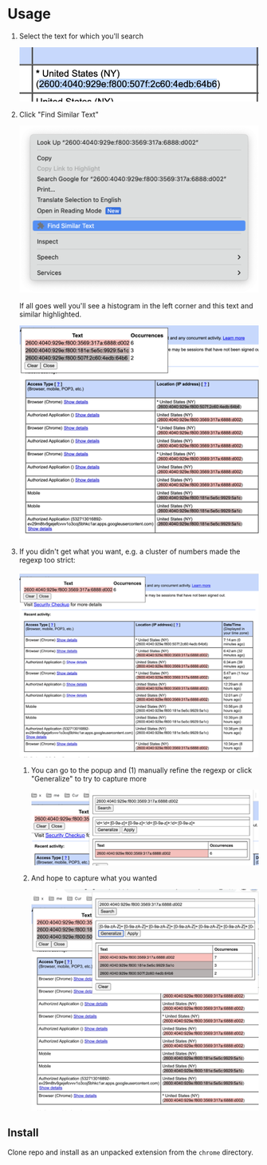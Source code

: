 # Usage

1. Select the text for which you'll search

    ![select text](./sel.png)

1. Click "Find Similar Text"

    ![click](./click.png)

    If all goes well you'll see a histogram in the left corner and this text and similar highlighted.

    ![good outcome](./good.png)

1. If you didn't get what you want, e.g. a cluster of numbers made the regexp too strict:

    ![bad outcome](./bad.png)

    1. You can go to the popup and (1) manually refine the regexp or click "Generalize" to try to capture more

        ![generalize more](./gen.png)

    2. And hope to capture what you wanted

        ![desired](./desired.png)

## Install

Clone repo and install as an unpacked extension from the `chrome` directory.
